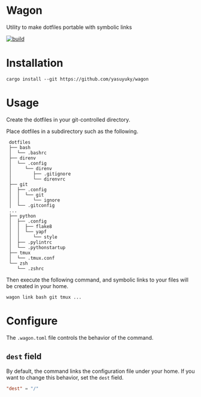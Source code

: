 # Wagon

Utility to make dotfiles portable with symbolic links

[![build](https://github.com/yasuyuky/wagon/workflows/build/badge.svg)](https://github.com/yasuyuky/wagon/actions)

# Installation

`cargo install --git https://github.com/yasuyuky/wagon`

# Usage

Create the dotfiles in your git-controlled directory.

Place dotfiles in a subdirectory such as the following.

```tree
 dotfiles
 ├── bash
 │  └── .bashrc
 ├── direnv
 │  └── .config
 │     └── direnv
 │        ├── .gitignore
 │        └── direnvrc
 ├── git
 │  ├── .config
 │  │  └── git
 │  │     └── ignore
 │  └── .gitconfig
 ...
 ├── python
 │  ├── .config
 │  │  ├── flake8
 │  │  └── yapf
 │  │     └── style
 │  ├── .pylintrc
 │  └── .pythonstartup
 ├── tmux
 │  └── .tmux.conf
 └── zsh
    └── .zshrc
```

Then execute the following command, and symbolic links to your files will be created in your home.

```console
wagon link bash git tmux ...
```

# Configure

The `.wagon.toml` file controls the behavior of the command.

## `dest` field

By default, the command links the configuration file under your home. If you want to change this behavior, set the `dest` field.

```toml
"dest" = "/"
```
